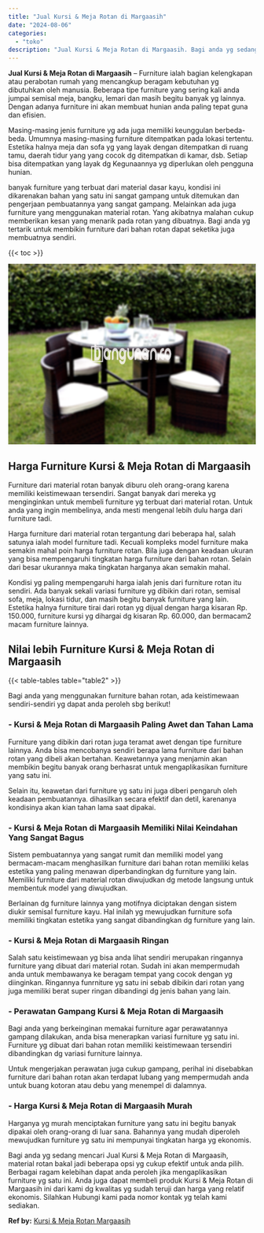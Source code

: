 ```yaml
---
title: "Jual Kursi & Meja Rotan di Margaasih"
date: "2024-08-06"
categories: 
  - "toko"
description: "Jual Kursi & Meja Rotan di Margaasih. Bagi anda yg sedang mencari Jual Kursi & Meja Rotan di Margaasih, material rotan bakal jadi beberapa opsi yg cukup efek..."
---
```


**Jual Kursi & Meja Rotan di Margaasih** – Furniture ialah bagian kelengkapan atau perabotan rumah yang mencangkup beragam kebutuhan yg dibutuhkan oleh manusia. Beberapa tipe furniture yang sering kali anda jumpai semisal meja, bangku, lemari dan masih begitu banyak yg lainnya. Dengan adanya furniture ini akan membuat hunian anda paling tepat guna dan efisien.

Masing-masing jenis furniture yg ada juga memiliki keunggulan berbeda-beda. Umumnya masing-masing furniture ditempatkan pada lokasi tertentu. Estetika halnya meja dan sofa yg yang layak dengan ditempatkan di ruang tamu, daerah tidur yang yang cocok dg ditempatkan di kamar, dsb. Setiap bisa ditempatkan yang layak dg Kegunaannya yg diperlukan oleh pengguna hunian.

banyak furniture yang terbuat dari material dasar kayu, kondisi ini dikarenakan bahan yang satu ini sangat gampang untuk ditemukan dan pengerjaan pembuatannya yang sangat gampang. Melainkan ada juga furniture yang menggunakan material rotan. Yang akibatnya malahan cukup memberikan kesan yang menarik pada rotan yang dibuatnya. Bagi anda yg tertarik untuk membikin furniture dari bahan rotan dapat seketika juga membuatnya sendiri.

{{< toc >}}

![Jual Kursi & Meja Rotan di Margaasih](/images/kursi-meja-rotan-murah53.png)

## Harga Furniture Kursi & Meja Rotan di Margaasih

Furniture dari material rotan banyak diburu oleh orang-orang karena memiliki keistimewaan tersendiri. Sangat banyak dari mereka yg menginginkan untuk membeli furniture yg terbuat dari material rotan. Untuk anda yang ingin membelinya, anda mesti mengenal lebih dulu harga dari furniture tadi.

Harga furniture dari material rotan tergantung dari beberapa hal, salah satunya ialah model furniture tadi. Kecuali kompleks model furniture maka semakin mahal poin harga furniture rotan. Bila juga dengan keadaan ukuran yang bisa mempengaruhi tingkatan harga furniture dari bahan rotan. Selain dari besar ukurannya maka tingkatan harganya akan semakin mahal.

Kondisi yg paling mempengaruhi harga ialah jenis dari furniture rotan itu sendiri. Ada banyak sekali variasi furniture yg dibikin dari rotan, semisal sofa, meja, lokasi tidur, dan masih begitu banyak furniture yang lain. Estetika halnya furniture tirai dari rotan yg dijual dengan harga kisaran Rp. 150.000, furniture kursi yg dihargai dg kisaran Rp. 60.000, dan bermacam2 macam furniture lainnya.

## Nilai lebih Furniture Kursi & Meja Rotan di Margaasih

{{< table-tables table="table2" >}}

Bagi anda yang menggunakan furniture bahan rotan, ada keistimewaan sendiri-sendiri yg dapat anda peroleh sbg berikut!

### \- Kursi & Meja Rotan di Margaasih Paling Awet dan Tahan Lama

Furniture yang dibikin dari rotan juga teramat awet dengan tipe furniture lainnya. Anda bisa mencobanya sendiri berapa lama furniture dari bahan rotan yang dibeli akan bertahan. Keawetannya yang menjamin akan membikin begitu banyak orang berhasrat untuk mengaplikasikan furniture yang satu ini.

Selain itu, keawetan dari furniture yg satu ini juga diberi pengaruh oleh keadaan pembuatannya. dihasilkan secara efektif dan detil, karenanya kondisinya akan kian tahan lama saat dipakai.

### \- Kursi & Meja Rotan di Margaasih Memiliki Nilai Keindahan Yang Sangat Bagus

Sistem pembuatannya yang sangat rumit dan memiliki model yang bermacam-macam menghasilkan furniture dari bahan rotan memiliki kelas estetika yang paling menawan diperbandingkan dg furniture yang lain. Memiliki furniture dari material rotan diwujudkan dg metode langsung untuk membentuk model yang diwujudkan.

Berlainan dg furniture lainnya yang motifnya diciptakan dengan sistem diukir semisal furniture kayu. Hal inilah yg mewujudkan furniture sofa memiliki tingkatan estetika yang sangat dibandingkan dg furniture yang lain.

### \- Kursi & Meja Rotan di Margaasih Ringan

Salah satu keistimewaan yg bisa anda lihat sendiri merupakan ringannya furniture yang dibuat dari material rotan. Sudah ini akan mempermudah anda untuk membawanya ke beragam tempat yang cocok dengan yg diinginkan. Ringannya funrniture yg satu ini sebab dibikin dari rotan yang juga memiliki berat super ringan dibandingi dg jenis bahan yang lain.

### \- Perawatan Gampang Kursi & Meja Rotan di Margaasih

Bagi anda yang berkeinginan memakai furniture agar perawatannya gampang dilakukan, anda bisa menerapkan variasi furniture yg satu ini. Furniture yg dibuat dari bahan rotan memiliki keistimewaan tersendiri dibandingkan dg variasi furniture lainnya.

Untuk mengerjakan perawatan juga cukup gampang, perihal ini disebabkan furniture dari bahan rotan akan terdapat lubang yang mempermudah anda untuk buang kotoran atau debu yang menempel di dalamnya.

### \- Harga Kursi & Meja Rotan di Margaasih Murah

Harganya yg murah menciptakan furniture yang satu ini begitu banyak dipakai oleh orang-orang di luar sana. Bahannya yang mudah diperoleh mewujudkan furniture yg satu ini mempunyai tingkatan harga yg ekonomis.

Bagi anda yg sedang mencari Jual Kursi & Meja Rotan di Margaasih, material rotan bakal jadi beberapa opsi yg cukup efektif untuk anda pilih. Berbagai ragam kelebihan dapat anda peroleh jika mengaplikasikan furniture yg satu ini. Anda juga dapat membeli produk Kursi & Meja Rotan di Margaasih ini dari kami dg kwalitas yg sudah teruji dan harga yang relatif ekonomis. Silahkan Hubungi kami pada nomor kontak yg telah kami sediakan.

**Ref by:** [Kursi & Meja Rotan Margaasih](https://id.wikipedia.org/wiki/Kursi)
